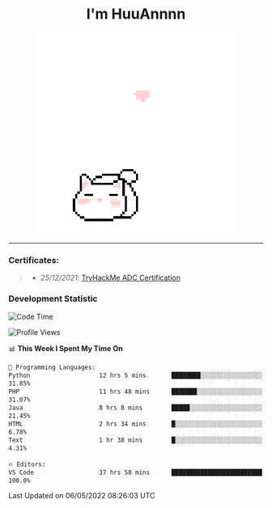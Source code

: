 <h1 align='center'>I'm HuuAnnnn</h1>
<p align="center">
 <img src="cat_intro.gif" />
</p>

___

### Certificates:
>- *25/12/2021*: [TryHackMe ADC Certification](https://tryhackme-certificates.s3-eu-west-1.amazonaws.com/THM-HKVVJOIWJA.png)


### Development Statistic

<!--START_SECTION:waka-->
![Code Time](http://img.shields.io/badge/Code%20Time-162%20hrs%2057%20mins-blue)

![Profile Views](http://img.shields.io/badge/Profile%20Views-1-blue)

📊 **This Week I Spent My Time On** 

```text
💬 Programming Languages: 
Python                   12 hrs 5 mins       ████████░░░░░░░░░░░░░░░░░   31.85% 
PHP                      11 hrs 48 mins      ███████░░░░░░░░░░░░░░░░░░   31.07% 
Java                     8 hrs 8 mins        █████░░░░░░░░░░░░░░░░░░░░   21.45% 
HTML                     2 hrs 34 mins       █░░░░░░░░░░░░░░░░░░░░░░░░   6.78% 
Text                     1 hr 38 mins        █░░░░░░░░░░░░░░░░░░░░░░░░   4.31%

🔥 Editors: 
VS Code                  37 hrs 58 mins      █████████████████████████   100.0%

```


 Last Updated on 06/05/2022 08:26:03 UTC
<!--END_SECTION:waka-->
